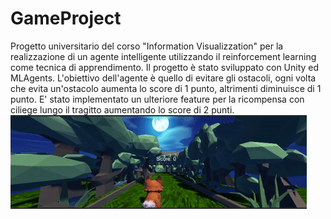 # GameProject
Progetto universitario del corso "Information Visualizzation" per la realizzazione di un agente intelligente utilizzando il reinforcement learning come tecnica di apprendimento. 
Il progetto è stato sviluppato con Unity ed MLAgents. L'obiettivo dell'agente è quello di evitare gli ostacoli, ogni volta che evita un'ostacolo aumenta lo score di 1 punto, altrimenti diminuisce di 1 punto. E' stato implementato un ulteriore feature per la ricompensa con ciliege lungo il tragitto aumentando lo score di 2 punti.
![Alt Text](https://github.com/AntonioCimino/GameProject/blob/master/examples.gif)
